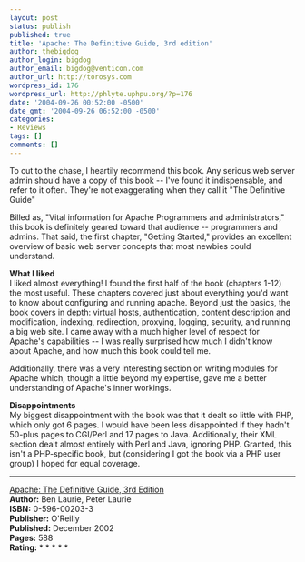 ```yaml
---
layout: post
status: publish
published: true
title: 'Apache: The Definitive Guide, 3rd edition'
author: thebigdog
author_login: bigdog
author_email: bigdog@venticon.com
author_url: http://torosys.com
wordpress_id: 176
wordpress_url: http://phlyte.uphpu.org/?p=176
date: '2004-09-26 00:52:00 -0500'
date_gmt: '2004-09-26 06:52:00 -0500'
categories:
- Reviews
tags: []
comments: []
---
```

<p>To cut to the chase, I heartily recommend this book. Any serious web server admin should have a copy of this book -- I've found it indispensable, and refer to it often. They're not exaggerating when they call it "The Definitive Guide"</p>
<p>Billed as, "Vital information for Apache Programmers and administrators," this book is definitely geared toward that audience -- programmers and admins. That said, the first chapter, "Getting Started," provides an excellent overview of basic web server concepts that most newbies could understand.</p>
<p><b>What I liked</b><br />I liked almost everything! I found the first half of the book (chapters 1-12) the most useful. These chapters covered just about everything you'd want to know about configuring and running apache. Beyond just the basics, the book covers in depth: virtual hosts, authentication, content description and modification, indexing, redirection, proxying, logging, security, and running a big web site. I came away with a much higher level of respect for Apache's capabilities -- I was really surprised how much I didn't know about Apache, and how much this book could tell me.</p>
<p>Additionally, there was a very interesting section on writing modules for Apache which, though a little beyond my expertise, gave me a better understanding of Apache's inner workings.</p>
<p><b>Disappointments</b><br />My biggest disappointment with the book was that it dealt so little with PHP, which only got 6 pages. I would have been less disappointed if they hadn't 50-plus pages to CGI/Perl and 17 pages to Java. Additionally, their XML section dealt almost entirely with Perl and Java, ignoring PHP. Granted, this isn't a PHP-specific book, but (considering I got the book via a PHP user group) I hoped for equal coverage.</p>
<p>
<hr /><a href="http://www.oreilly.com/catalog/apache3/">Apache: The Definitive Guide, 3rd Edition</a><br /><b>Author:</b> Ben Laurie, Peter Laurie<br /><b>ISBN:</b> 0-596-00203-3<br /><b>Publisher:</b> O'Reilly<br /><b>Published:</b> December 2002<br /><b>Pages:</b> 588<br /><b>Rating:</b> * * * * *</p>
